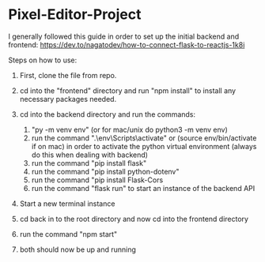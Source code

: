 # Pixel-Editor-Project

I generally followed this guide in order to set up the initial backend and frontend: https://dev.to/nagatodev/how-to-connect-flask-to-reactjs-1k8i

Steps on how to use:

1. First, clone the file from repo.

2. cd into the "frontend" directory and run "npm install" to install any necessary packages needed.

3. cd into the backend directory and run the commands:
    1. "py -m venv env" (or for mac/unix do python3 -m venv env)
    2. run the command ".\env\Scripts\activate"  or (source env/bin/activate if on mac) in order to activate the python virtual environment (always do this when dealing with backend)
    3. run the command "pip install flask"
    4. run the command "pip install python-dotenv"
    5. run the command "pip install Flask-Cors
    6. run the command "flask run" to start an instance of the backend API

6. Start a new terminal instance

5. cd back in to the root directory and now cd into the frontend directory

6. run the command "npm start"

7. both should now be up and running
